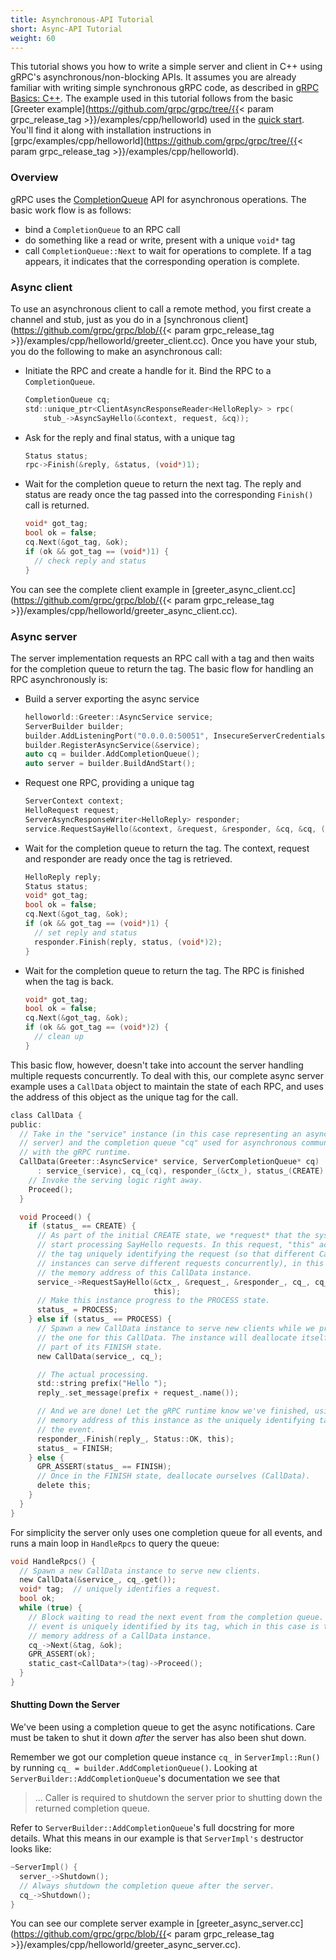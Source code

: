 ```yaml
---
title: Asynchronous-API Tutorial
short: Async-API Tutorial
weight: 60
---
```


This tutorial shows you how to write a simple server and client in C++ using
gRPC's asynchronous/non-blocking APIs. It assumes you are already familiar with
writing simple synchronous gRPC code, as described in [gRPC Basics:
C++](/docs/tutorials/basic/cpp/). The example used in this tutorial follows
from the basic [Greeter example](https://github.com/grpc/grpc/tree/{{< param grpc_release_tag >}}/examples/cpp/helloworld) used in the
[quick start](../quickstart). You'll find it along with installation
instructions in
[grpc/examples/cpp/helloworld](https://github.com/grpc/grpc/tree/{{< param grpc_release_tag >}}/examples/cpp/helloworld).

### Overview

gRPC uses the
[CompletionQueue](/grpc/cpp/classgrpc__impl_1_1_completion_queue.html)
API for asynchronous operations. The basic work flow
is as follows:

- bind a `CompletionQueue` to an RPC call
- do something like a read or write, present with a unique `void*` tag
- call `CompletionQueue::Next` to wait for operations to complete. If a tag
  appears, it indicates that the corresponding operation is complete.

### Async client

To use an asynchronous client to call a remote method, you first create a
channel and stub, just as you do in a [synchronous
client](https://github.com/grpc/grpc/blob/{{< param grpc_release_tag >}}/examples/cpp/helloworld/greeter_client.cc). Once you have your stub, you do
the following to make an asynchronous call:

- Initiate the RPC and create a handle for it. Bind the RPC to a
  `CompletionQueue`.

    ```c
    CompletionQueue cq;
    std::unique_ptr<ClientAsyncResponseReader<HelloReply> > rpc(
        stub_->AsyncSayHello(&context, request, &cq));
    ```

- Ask for the reply and final status, with a unique tag

    ```c
    Status status;
    rpc->Finish(&reply, &status, (void*)1);
    ```

- Wait for the completion queue to return the next tag. The reply and status are
  ready once the tag passed into the corresponding `Finish()` call is returned.

    ```c
    void* got_tag;
    bool ok = false;
    cq.Next(&got_tag, &ok);
    if (ok && got_tag == (void*)1) {
      // check reply and status
    }
    ```

You can see the complete client example in
[greeter_async_client.cc](https://github.com/grpc/grpc/blob/{{< param grpc_release_tag >}}/examples/cpp/helloworld/greeter_async_client.cc).

### Async server

The server implementation requests an RPC call with a tag and then waits for the
completion queue to return the tag. The basic flow for handling an RPC
asynchronously is:

- Build a server exporting the async service

    ```c
    helloworld::Greeter::AsyncService service;
    ServerBuilder builder;
    builder.AddListeningPort("0.0.0.0:50051", InsecureServerCredentials());
    builder.RegisterAsyncService(&service);
    auto cq = builder.AddCompletionQueue();
    auto server = builder.BuildAndStart();
    ```

- Request one RPC, providing a unique tag

    ```c
    ServerContext context;
    HelloRequest request;
    ServerAsyncResponseWriter<HelloReply> responder;
    service.RequestSayHello(&context, &request, &responder, &cq, &cq, (void*)1);
    ```

- Wait for the completion queue to return the tag. The context, request and
  responder are ready once the tag is retrieved.

    ```c
    HelloReply reply;
    Status status;
    void* got_tag;
    bool ok = false;
    cq.Next(&got_tag, &ok);
    if (ok && got_tag == (void*)1) {
      // set reply and status
      responder.Finish(reply, status, (void*)2);
    }
    ```

- Wait for the completion queue to return the tag. The RPC is finished when the
  tag is back.

    ```c
    void* got_tag;
    bool ok = false;
    cq.Next(&got_tag, &ok);
    if (ok && got_tag == (void*)2) {
      // clean up
    }
    ```

This basic flow, however, doesn't take into account the server handling multiple
requests concurrently. To deal with this, our complete async server example uses
a `CallData` object to maintain the state of each RPC, and uses the address of
this object as the unique tag for the call.

```c
class CallData {
public:
  // Take in the "service" instance (in this case representing an asynchronous
  // server) and the completion queue "cq" used for asynchronous communication
  // with the gRPC runtime.
  CallData(Greeter::AsyncService* service, ServerCompletionQueue* cq)
      : service_(service), cq_(cq), responder_(&ctx_), status_(CREATE) {
    // Invoke the serving logic right away.
    Proceed();
  }

  void Proceed() {
    if (status_ == CREATE) {
      // As part of the initial CREATE state, we *request* that the system
      // start processing SayHello requests. In this request, "this" acts are
      // the tag uniquely identifying the request (so that different CallData
      // instances can serve different requests concurrently), in this case
      // the memory address of this CallData instance.
      service_->RequestSayHello(&ctx_, &request_, &responder_, cq_, cq_,
                                this);
      // Make this instance progress to the PROCESS state.
      status_ = PROCESS;
    } else if (status_ == PROCESS) {
      // Spawn a new CallData instance to serve new clients while we process
      // the one for this CallData. The instance will deallocate itself as
      // part of its FINISH state.
      new CallData(service_, cq_);

      // The actual processing.
      std::string prefix("Hello ");
      reply_.set_message(prefix + request_.name());

      // And we are done! Let the gRPC runtime know we've finished, using the
      // memory address of this instance as the uniquely identifying tag for
      // the event.
      responder_.Finish(reply_, Status::OK, this);
      status_ = FINISH;
    } else {
      GPR_ASSERT(status_ == FINISH);
      // Once in the FINISH state, deallocate ourselves (CallData).
      delete this;
    }
  }
}
```

For simplicity the server only uses one completion queue for all events, and
runs a main loop in `HandleRpcs` to query the queue:

```c
void HandleRpcs() {
  // Spawn a new CallData instance to serve new clients.
  new CallData(&service_, cq_.get());
  void* tag;  // uniquely identifies a request.
  bool ok;
  while (true) {
    // Block waiting to read the next event from the completion queue. The
    // event is uniquely identified by its tag, which in this case is the
    // memory address of a CallData instance.
    cq_->Next(&tag, &ok);
    GPR_ASSERT(ok);
    static_cast<CallData*>(tag)->Proceed();
  }
}
```

#### Shutting Down the Server

We've been using a completion queue to get the async notifications. Care must be
taken to shut it down *after* the server has also been shut down.

Remember we got our completion queue instance `cq_` in `ServerImpl::Run()` by
running `cq_ = builder.AddCompletionQueue()`. Looking at
`ServerBuilder::AddCompletionQueue`'s documentation we see that

> ... Caller is required to shutdown the server prior to shutting down the
> returned completion queue.

Refer to `ServerBuilder::AddCompletionQueue`'s full docstring for more details.
What this means in our example is that `ServerImpl's` destructor looks like:

```c
~ServerImpl() {
  server_->Shutdown();
  // Always shutdown the completion queue after the server.
  cq_->Shutdown();
}
```

You can see our complete server example in
[greeter_async_server.cc](https://github.com/grpc/grpc/blob/{{< param grpc_release_tag >}}/examples/cpp/helloworld/greeter_async_server.cc).
